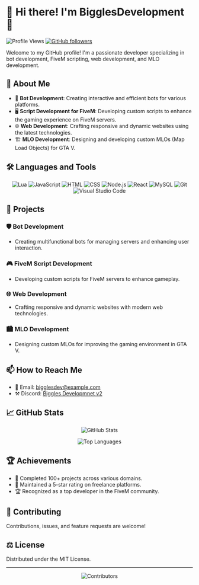 # 👋 Hi there! I'm BigglesDevelopment 💖

![Profile Views](https://komarev.com/ghpvc/?username=BigglesDevs&color=brightgreen)
[![GitHub followers](https://img.shields.io/github/followers/BigglesDevs?label=Follow&style=social)](https://github.com/BigglesDevs/?tab=follow)

Welcome to my GitHub profile! I'm a passionate developer specializing in bot development, FiveM scripting, web development, and MLO development.

## 🚀 About Me

- 🔧 **Bot Development**: Creating interactive and efficient bots for various platforms.
- 🖥️ **Script Development for FiveM**: Developing custom scripts to enhance the gaming experience on FiveM servers.
- 🌐 **Web Development**: Crafting responsive and dynamic websites using the latest technologies.
- 🏗️ **MLO Development**: Designing and developing custom MLOs (Map Load Objects) for GTA V.

## 🛠️ Languages and Tools

<p align="center">
  <img src="https://img.shields.io/badge/lua-2C2D72?style=for-the-badge&logo=lua&logoColor=white" alt="Lua">
  <img src="https://img.shields.io/badge/javascript-F7DF1E?style=for-the-badge&logo=javascript&logoColor=black" alt="JavaScript">
  <img src="https://img.shields.io/badge/html-E34F26?style=for-the-badge&logo=html5&logoColor=white" alt="HTML">
  <img src="https://img.shields.io/badge/css-1572B6?style=for-the-badge&logo=css3&logoColor=white" alt="CSS">
  <img src="https://img.shields.io/badge/node.js-339933?style=for-the-badge&logo=nodedotjs&logoColor=white" alt="Node.js">
  <img src="https://img.shields.io/badge/react-61DAFB?style=for-the-badge&logo=react&logoColor=black" alt="React">
  <img src="https://img.shields.io/badge/mysql-4479A1?style=for-the-badge&logo=mysql&logoColor=white" alt="MySQL">
  <img src="https://img.shields.io/badge/git-F05032?style=for-the-badge&logo=git&logoColor=white" alt="Git">
  <img src="https://img.shields.io/badge/VS%20Code-0078D4?style=for-the-badge&logo=visualstudiocode&logoColor=white" alt="Visual Studio Code">
</p>

## 🌟 Projects

### 🛡️ Bot Development
- Creating multifunctional bots for managing servers and enhancing user interaction.

### 🎮 FiveM Script Development
- Developing custom scripts for FiveM servers to enhance gameplay.

### 🌐 Web Development
- Crafting responsive and dynamic websites with modern web technologies.

### 🏙️ MLO Development
- Designing custom MLOs for improving the gaming environment in GTA V.

## 📫 How to Reach Me

- 📧 Email: [bigglesdev@example.com](mailto:bigglesdev@example.com)
- ⚒️ Discord: [Biggles Developmnet v2](https://discord.gg/AMebd5fPWj)

## 📈 GitHub Stats

<p align="center">
  <img src="https://github-readme-stats.vercel.app/api?username=BigglesDevs&show_icons=true&theme=radical" alt="GitHub Stats">
</p>

<p align="center">
  <img src="https://github-readme-stats.vercel.app/api/top-langs/?username=BigglesDevs&layout=compact&theme=radical" alt="Top Languages">
</p>

## 🏆 Achievements

- 🥇 Completed 100+ projects across various domains.
- 🌟 Maintained a 5-star rating on freelance platforms.
- 🏆 Recognized as a top developer in the FiveM community.

## 🤝 Contributing

Contributions, issues, and feature requests are welcome!

## ⚖️ License

Distributed under the MIT License.

---

<p align="center">
  <img src="https://contrib.rocks/image?repo=BigglesDevs/OptiTint-TintMeter" alt="Contributors">
</p>
